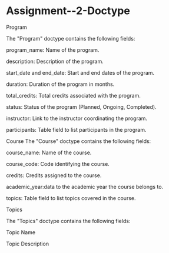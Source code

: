 # Assignment--2-Doctype
Program

The "Program" doctype contains the following fields:

program_name: Name of the program.

description: Description of the program.

start_date and end_date: Start and end dates of the program.

duration: Duration of the program in months.

total_credits: Total credits associated with the program.

status: Status of the program (Planned, Ongoing, Completed).

instructor: Link to the instructor coordinating the program.

participants: Table field to list participants in the program.

Course
The "Course" doctype contains the following fields:

course_name: Name of the course.

course_code: Code identifying the course.

credits: Credits assigned to the course.

academic_year:data to the academic year the course belongs to.

topics: Table field to list topics covered in the course.

Topics

The "Topics" doctype contains the following fields:

Topic Name

Topic Description
